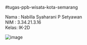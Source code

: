 #tugas-ppb-wisata-kota-semarang

Nama : Nabilla Syaharani P Setyawan <br>
NIM  : 3.34.21.3.16 <br>
Kelas: IK-2D

![image](https://user-images.githubusercontent.com/116862851/211447542-5d9ae7c1-1c7b-4603-be0f-933cff42129d.png)
